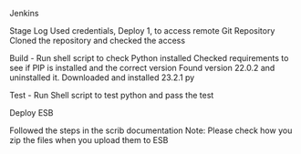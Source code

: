 Jenkins

Stage Log
Used credentials, Deploy 1, to access remote Git Repository
Cloned the repository and checked the access

Build - Run shell script to check Python installed
Checked requirements to see if PIP is installed and the correct version
Found version 22.0.2 and uninstalled it.
Downloaded and installed 23.2.1 py

Test - Run Shell script to test python and pass the test


Deploy ESB

Followed the steps in the scrib documentation
Note:  Please check how you zip the files when you upload them to ESB
